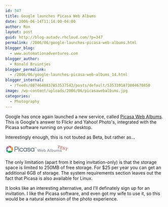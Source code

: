 ```yaml
---
id: 347
title: Google launches Picasa Web Albums
date: 2006-06-14T11:14:00-04:00
author: Ron
layout: post
guid: http://blog-autadv.rhcloud.com/?p=347
permalink: /2006/06/google-launches-picasa-web-albums.html
blogger_blog:
  - www.automationadventures.com
blogger_author:
  - Ronald Bruintjes
blogger_permalink:
  - /2006/06/google-launches-picasa-web-albums_14.html
blogger_internal:
  - /feeds/8074648837853537542/posts/default/5353391873004670850
image: /wp-content/uploads/2006/06/picasawebalbums.jpg
categories:
  - Photography
---
```

Google has once again launched a new service, called [Picasa Web Albums](http://picasaweb.google.com/). This is Google's answer to Flickr and Yahoo! Photo's, integrated with the Picasa software running on your desktop.

Interestingly enough, this is not touted as Beta, but rather as...

![Picasa Web Albums TEST](/wp-content/uploads/2006/06/picasawebalbums.jpg)

The only limitation (apart from it being invitation-only) is that the storage space is limited to 250MB of free storage. For $25 per year you can get an additional 6GB of storage. The system requirements section leaves out the fact that Picasa is also available for Linux.

It looks like an interesting alternative, and I'll definately sign up for an invitation. I like the Picasa software, and even got my wife to use it, so this would be a natural extension of the photo experience.